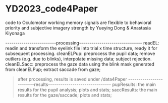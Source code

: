 # YD2023_code4Paper
code to Oculomotor working memory signals are flexible to behavioral priority and subjective imagery strength by Yueying Dong & Anastasia Kiyonaga

-------------------------processing-------------------------------
readEL: readin and transform the eyelink file into trial x time structure, ready it for subsequent processing. 
cleanELPup: preprocess the pupil data; remove outliers (e.g. due to blinks), interpolate missing data; subject rejection.
cleanELSacc: preprocess the gaze data using the blink mask generated from cleanELPup; extract saccade from gaze; 

> after processing, results is saved under /data4Paper 
-------------------------results-------------------------------
pupResults: the main results for the pupil analysis; plots and stats;
saccResults: the main results for the gaze/saccade; plots and stats;
